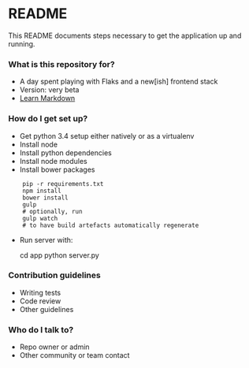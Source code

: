 # README #

This README documents steps necessary to get the application up and running.

### What is this repository for? ###

* A day spent playing with Flaks and a new[ish] frontend stack
* Version: very beta
* [Learn Markdown](https://bitbucket.org/tutorials/markdowndemo)

### How do I get set up? ###

* Get python 3.4 setup either natively or as a virtualenv
* Install node
* Install python dependencies
* Install node modules
* Install bower packages

~~~~
    pip -r requirements.txt
    npm install
    bower install
    gulp
    # optionally, run
    gulp watch
    # to have build artefacts automatically regenerate
~~~~

* Run server with:

    cd app
    python server.py

### Contribution guidelines ###

* Writing tests
* Code review
* Other guidelines

### Who do I talk to? ###

* Repo owner or admin
* Other community or team contact